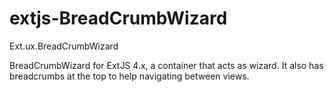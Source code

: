 extjs-BreadCrumbWizard
======================

Ext.ux.BreadCrumbWizard

BreadCrumbWizard for ExtJS 4.x, a container that acts as wizard.
It also has breadcrumbs at the top to help navigating between views.